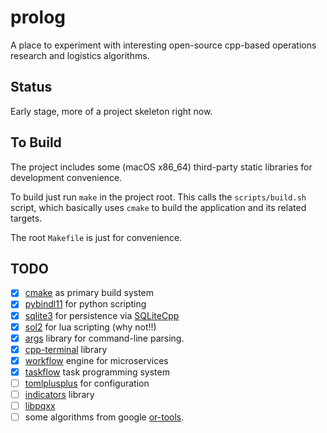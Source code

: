 # prolog

A place to experiment with interesting open-source cpp-based operations research and logistics algorithms.


## Status

Early stage, more of a project skeleton right now.


## To Build

The project includes some (macOS x86_64) third-party static libraries for development convenience.

To build just run `make` in the project root. This calls the `scripts/build.sh` script, which basically uses `cmake` to build the application and its related targets. 

The root `Makefile` is just for convenience.


## TODO

- [x] [cmake](https://cmake.org) as primary build system
- [x] [pybindl11](https://github.com/pybind/pybind11) for python scripting
- [x] [sqlite3](https://github.com/sqlite/sqlite) for persistence via [SQLiteCpp](https://github.com/SRombauts/SQLiteCpp)
- [x] [sol2](https://github.com/ThePhD/sol2) for lua scripting (why not!!)
- [x] [args](https://github.com/Taywee/args) library for command-line parsing.
- [x] [cpp-terminal](https://github.com/jupyter-xeus/cpp-terminal) library
- [x] [workflow](https://github.com/sogou/workflow) engine for microservices 
- [x] [taskflow](https://github.com/taskflow/taskflow) task programming system
- [ ] [tomlplusplus](https://github.com/marzer/tomlplusplus) for configuration
- [ ] [indicators](https://github.com/p-ranav/indicators/) library
- [ ] [libpqxx](https://github.com/jtv/libpqxx)
- [ ] some algorithms from google [or-tools](https://developers.google.com/optimization).